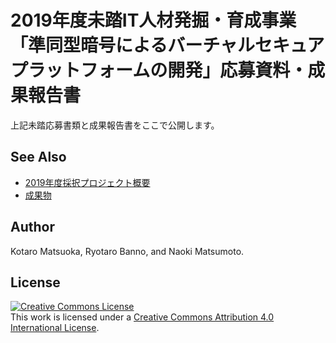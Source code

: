 # 2019年度未踏IT人材発掘・育成事業「準同型暗号によるバーチャルセキュアプラットフォームの開発」応募資料・成果報告書

上記未踏応募書類と成果報告書をここで公開します。

## See Also

- [2019年度採択プロジェクト概要](https://www.ipa.go.jp/jinzai/mitou/2019/gaiyou_s-4.html)
- [成果物](https://github.com/virtualsecureplatform/kvsp)

## Author

Kotaro Matsuoka, Ryotaro Banno, and Naoki Matsumoto.

## License

<a rel="license" href="http://creativecommons.org/licenses/by/4.0/"><img alt="Creative Commons License" style="border-width:0" src="https://i.creativecommons.org/l/by/4.0/88x31.png" /></a><br />This work is licensed under a <a rel="license" href="http://creativecommons.org/licenses/by/4.0/">Creative Commons Attribution 4.0 International License</a>.
